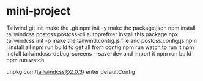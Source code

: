 # mini-project
Tailwind
git init  make the .git
npm init -y make the package.json
npm install tailwindcss postcss postcss-cli autoprefixer  install this package
npx tailwindcss init -p make the tailwind.config.js file and postcss.config.js
npm i install all
npm run build to get all from config
npm run watch to run it
npm install tailwindcss-debug-screens --save-dev  and import it
npm run build
npm run watch


unpkg.com/tailwindcss@2.0.3/ enter defaultConfig


